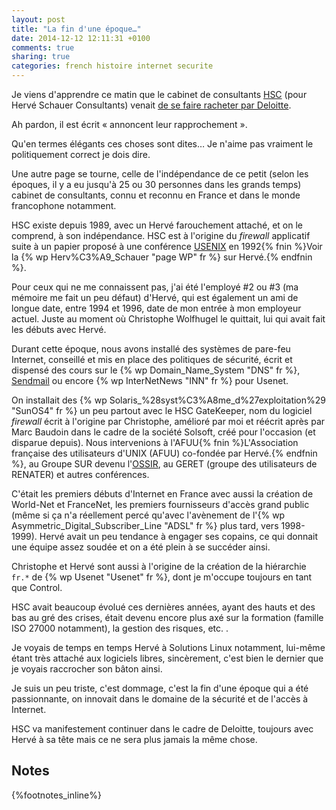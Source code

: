 ```yaml
---
layout: post
title: "La fin d'une époque…"
date: 2014-12-12 12:11:31 +0100
comments: true
sharing: true
categories: french histoire internet securite
---
```


Je viens d'apprendre ce matin que le cabinet de consultants [HSC](http://www.hsc.fr/) (pour Hervé Schauer Consultants) venait [de se faire racheter par Deloitte](http://www2.deloitte.com/fr/fr/pages/presse/2014/Deloitte-renforce-ses-expertises-de-conseil-et-d-audit-en-securite-des-systemes-d-information.html).

Ah pardon, il est écrit « annoncent leur rapprochement ».

Qu'en termes élégants ces choses sont dites… Je n'aime pas vraiment le politiquement correct je dois dire.
<!--more-->
Une autre page se tourne, celle de l'indépendance de ce petit (selon les époques, il y a eu jusqu'à 25 ou 30 personnes dans les grands temps) cabinet de consultants, connu et reconnu en France et dans le monde francophone notamment.

HSC existe depuis 1989, avec un Hervé farouchement attaché, et on le comprend, à son indépendance. HSC est à l'origine du _firewall_ applicatif suite à un papier proposé à une conférence [USENIX](http://usenix.org/) en 1992{% fnin %}Voir la {% wp Herv%C3%A9_Schauer "page WP" fr %} sur Hervé.{% endfnin %}.

Pour ceux qui ne me connaissent pas, j'ai été l'employé #2 ou #3 (ma mémoire me fait un peu défaut) d'Hervé, qui est également un ami de longue date, entre 1994 et 1996, date de mon entrée à mon employeur actuel. Juste au moment où Christophe Wolfhugel  le quittait, lui qui avait fait les débuts avec Hervé.

Durant cette époque, nous avons installé des systèmes de pare-feu Internet, conseillé et mis en place des politiques de sécurité, écrit et dispensé des cours sur le {% wp Domain_Name_System "DNS" fr %}, [Sendmail](http://www.sendmail.org/) ou encore {% wp InterNetNews "INN" fr %} pour Usenet.

On installait des {% wp Solaris_%28syst%C3%A8me_d%27exploitation%29 "SunOS4" fr %} un peu partout avec le HSC GateKeeper, nom du logiciel _firewall_ écrit à l'origine par Christophe, amélioré par moi et réécrit après par Marc Baudoin dans le cadre de la société Solsoft, créé pour l'occasion (et disparue depuis). Nous intervenions à l'AFUU{% fnin %}L'Association française des utilisateurs d'UNIX (AFUU) co-fondée par Hervé.{% endfnin %}, au Groupe SUR devenu l'[OSSIR](http://www.ossir.org/), au GERET (groupe des utilisateurs de RENATER) et autres conférences.

C'était les premiers débuts d'Internet en France avec aussi la création de World-Net et FranceNet, les premiers fournisseurs d'accès grand public (même si ça n'a réellement percé qu'avec l'avènement de l'{% wp Asymmetric_Digital_Subscriber_Line "ADSL" fr %} plus tard, vers 1998-1999). Hervé avait un peu tendance à engager ses copains, ce qui donnait une équipe assez soudée et on a été plein à se succéder ainsi.

Christophe et Hervé sont aussi à l'origine de la création de la hiérarchie `fr.*` de {% wp Usenet "Usenet" fr %}, dont je m'occupe toujours en tant que Control.

HSC avait beaucoup évolué ces dernières années, ayant des hauts et des bas au gré des crises, était devenu encore plus axé sur la formation (famille ISO 27000 notamment), la gestion des risques, etc. .

Je voyais de temps en temps Hervé à Solutions Linux notamment, lui-même étant très attaché aux logiciels libres, sincèrement, c'est bien le dernier que je voyais raccrocher son bâton ainsi.

Je suis un peu triste, c'est dommage, c'est la fin d'une époque qui a été passionnante, on innovait dans le domaine de la sécurité et de l'accès à Internet.

HSC va manifestement continuer dans le cadre de Deloitte, toujours avec Hervé à sa tête mais ce ne sera plus jamais la même chose.

Notes
-----
{%footnotes_inline%}
